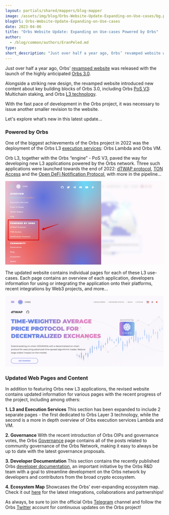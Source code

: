```yaml
---
layout: partials/shared/mappers/blog-mapper
image: /assets/img/blog/Orbs-Website-Update-Expanding-on-Use-cases/bg.png
blogUrl: Orbs-Website-Update-Expanding-on-Use-cases
date: 2023-04-06
title: "Orbs Website Update: Expanding on Use-cases Powered by Orbs"
author:
  - /blog/common/authors/EranPeled.md
type:
short_description: "Just over half a year ago, Orbs’ revamped website was released with the launch of the highly anticipated Orbs 3.0. Alongside a striking new design, the revamped website introduced new content about key building blocks of Orbs 3.0, including Orbs PoS V3: Multichain staking, and Orbs L3 technology. With the fast pace of development in the Orbs project, it was necessary to issue another smaller revision to the website. Let's explore what’s new in this latest update…"
---
```


Just over half a year ago, Orbs’ [revamped website](https://www.orbs.com/Introducing-the-Orbscom-Revamped-Website/) was released with the launch of the highly anticipated [Orbs 3.0](https://www.orbs.com/Orbs3.0/).

Alongside a striking new design, the revamped website introduced new content about key building blocks of Orbs 3.0, including Orbs [PoS V3](https://www.orbs.com/pos/): Multichain staking, and Orbs [L3 technology](https://www.orbs.com/overview/).

With the fast pace of development in the Orbs project, it was necessary to issue another smaller revision to the website. 

Let's explore what’s new in this latest update…


### Powered by Orbs 

One of the biggest achievements of the Orbs project in 2022 was the deployment of the Orbs L3 [execution services](https://www.orbs.com/execution-services/): Orbs Lambda and Orbs VM.

Orb L3, together with the Orbs “engine” - PoS V3, paved the way for developing new L3 applications powered by the Orbs network. Three such applications were launched towards the end of 2022: [dTWAP protocol](https://www.orbs.com/dtwap/), [TON Access](https://www.orbs.com/ton-access/) and the [Open DeFi Notification Protocol](https://www.orbs.com/notifications/), with more in the pipeline…

![use-cases](/assets/img/blog/Orbs-Website-Update-Expanding-on-Use-cases/image1.png)


The updated website contains individual pages for each of these L3 use-cases. Each page contains an overview of each application, developers information for using or integrating the application onto their platforms, recent integrations by Web3 projects, and more…

![dtwap](/assets/img/blog/Orbs-Website-Update-Expanding-on-Use-cases/image2.png)



### Updated Web Pages and Content

In addition to featuring Orbs new L3 applications, the revised website contains updated information for various pages with the recent progress of the project, including among others:

**1. L3 and Execution Services**
This section has been expanded to include 2 separate pages - the first dedicated to Orbs Layer 3 technology, while the second is a more in depth overview of Orbs execution services Lambda and VM.

**2. Governance**
With the recent introduction of Orbs OIPs and governance votes, the Orbs [Governance](https://www.orbs.com/governance-blog/) page contains all of the posts related to community governance of the Orbs Network, making it easy to always be up to date with the latest governance proposals.

**3. Developer Documentation**
This section contains the recently published Orbs [developer documentation](https://www.orbs.com/Introducing-the-New-Orbs-Developer-Documentation/), an important initiative by the Orbs R&D team with a goal to streamline development on the Orbs network by developers and contributors from the broad crypto ecosystem.

**4. Ecosystem Map**
Showcases the Orbs’ ever-expanding ecosystem map. Check it out [here](https://www.orbs.com/ecosystem/) for the latest integrations, collaborations and partnerships!



<div class='line-separator'> </div>


As always, be sure to join the official Orbs [Telegram](https://t.me/OrbsNetwork) channel and follow the Orbs [Twitter](https://twitter.com/orbs_network) account for continuous updates on the Orbs project!


